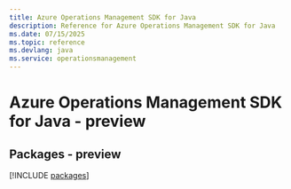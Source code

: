 ```yaml
---
title: Azure Operations Management SDK for Java
description: Reference for Azure Operations Management SDK for Java
ms.date: 07/15/2025
ms.topic: reference
ms.devlang: java
ms.service: operationsmanagement
---
```

# Azure Operations Management SDK for Java - preview
## Packages - preview
[!INCLUDE [packages](operations-management-index.md)]